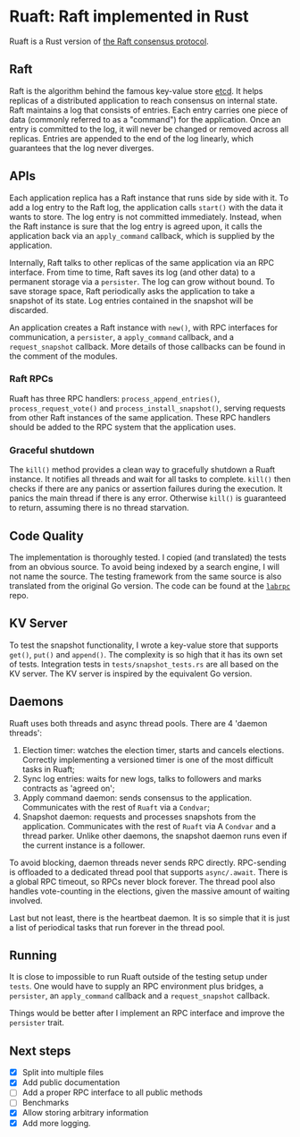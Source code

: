 # Ruaft: Raft implemented in Rust

Ruaft is a Rust version of [the Raft consensus protocol](https://raft.github.io/).

## Raft

Raft is the algorithm behind the famous key-value store [etcd](https://github.com/etcd-io/etcd). It helps replicas of a
distributed application to reach consensus on internal state. Raft maintains a log that consists of entries. Each entry
carries one piece of data (commonly referred to as a "command") for the application. Once an entry is committed to the
log, it will never be changed or removed across all replicas. Entries are appended to the end of the log linearly, which
guarantees that the log never diverges.

## APIs

Each application replica has a Raft instance that runs side by side with it. To add a log entry to the Raft log, the
application calls `start()` with the data it wants to store. The log entry is not committed immediately. Instead, when
the Raft instance is sure that the log entry is agreed upon, it calls the application back via an `apply_command`
callback, which is supplied by the application.

Internally, Raft talks to other replicas of the same application via an RPC interface. From time to time, Raft saves its
log (and other data) to a permanent storage via a `persister`. The log can grow without bound. To save storage space,
Raft periodically asks the application to take a snapshot of its state. Log entries contained in the snapshot will be
discarded.

An application creates a Raft instance with `new()`, with RPC interfaces for communication, a `persister`,
a `apply_command`
callback, and a `request_snapshot` callback. More details of those callbacks can be found in the comment of the modules.

### Raft RPCs

Ruaft has three RPC handlers: `process_append_entries()`, `process_request_vote()` and
`process_install_snapshot()`, serving requests from other Raft instances of the same application. These RPC handlers
should be added to the RPC system that the application uses.

### Graceful shutdown

The `kill()` method provides a clean way to gracefully shutdown a Ruaft instance. It notifies all threads and wait for
all tasks to complete. `kill()` then checks if there are any panics or assertion failures during the execution. It
panics the main thread if there is any error. Otherwise `kill()` is guaranteed to return, assuming there is no thread
starvation.

## Code Quality

The implementation is thoroughly tested. I copied (and translated) the tests from an obvious source. To avoid being
indexed by a search engine, I will not name the source. The testing framework from the same source is also translated
from the original Go version. The code can be found at the [`labrpc`](https://github.com/ditsing/labrpc) repo.

## KV Server

To test the snapshot functionality, I wrote a key-value store that supports `get()`, `put()` and `append()`. The
complexity is so high that it has its own set of tests. Integration tests in `tests/snapshot_tests.rs` are all based on
the KV server. The KV server is inspired by the equivalent Go version.

## Daemons

Ruaft uses both threads and async thread pools. There are 4 'daemon threads':

1. Election timer: watches the election timer, starts and cancels elections. Correctly implementing a versioned timer is
   one of the most difficult tasks in Ruaft;
1. Sync log entries: waits for new logs, talks to followers and marks contracts as 'agreed on';
1. Apply command daemon: sends consensus to the application. Communicates with the rest of `Ruaft` via a `Condvar`;
1. Snapshot daemon: requests and processes snapshots from the application. Communicates with the rest of `Ruaft` via
   A `Condvar` and a thread parker. Unlike other daemons, the snapshot daemon runs even if the current instance is a
   follower.

To avoid blocking, daemon threads never sends RPC directly. RPC-sending is offloaded to a dedicated thread pool that
supports `async/.await`. There is a global RPC timeout, so RPCs never block forever. The thread pool also handles
vote-counting in the elections, given the massive amount of waiting involved.

Last but not least, there is the heartbeat daemon. It is so simple that it is just a list of periodical tasks that run
forever in the thread pool.

## Running

It is close to impossible to run Ruaft outside of the testing setup under `tests`. One would have to supply an RPC
environment plus bridges, a `persister`, an `apply_command` callback and a `request_snapshot` callback.

Things would be better after I implement an RPC interface and improve the `persister` trait.

## Next steps

- [x] Split into multiple files
- [x] Add public documentation
- [ ] Add a proper RPC interface to all public methods
- [ ] Benchmarks
- [x] Allow storing arbitrary information
- [x] Add more logging.
